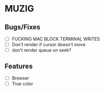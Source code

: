 # MUZIG

## Bugs/Fixes
- [ ] FUCKING MAC BLOCK TERMINAL WRITES
- [ ] Don't render if cursor doesn't move
- [ ] don't render queue on seek?

## Features 
- [ ] Browser
- [ ] True color
